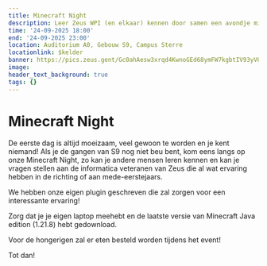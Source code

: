```yaml
---
title: Minecraft Night
description: Leer Zeus WPI (en elkaar) kennen door samen een avondje minecraft te spelen.
time: '24-09-2025 18:00'
end: '24-09-2025 23:00'
location: Auditorium A0, Gebouw S9, Campus Sterre
locationlink: $kelder
banner: https://pics.zeus.gent/Gc0ahAesw3xrqd4KwnoGEd68ymFW7kgbtIV93yVO.png
image:
header_text_background: true
tags: {}
---
```


# Minecraft Night

De eerste dag is altijd moeizaam, veel gewoon te worden en je kent niemand! Als je de gangen van S9 nog niet beu bent, kom eens langs op onze Minecraft Night, zo kan je andere mensen leren kennen en kan je vragen stellen aan de informatica veteranen van Zeus die al wat ervaring hebben in de richting of aan mede-eerstejaars.

We hebben onze eigen plugin geschreven die zal zorgen voor een interessante ervaring!

Zorg dat je je eigen laptop meehebt en de laatste versie van Minecraft Java edition (1.21.8) hebt gedownload.

Voor de hongerigen zal er eten besteld worden tijdens het event!

Tot dan!
